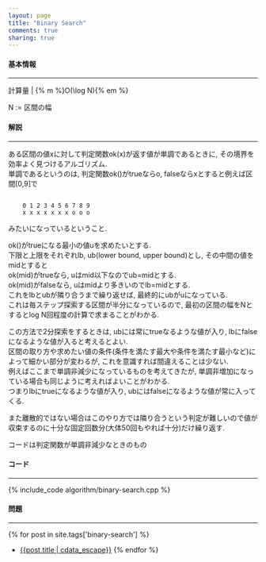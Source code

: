 ```yaml
---
layout: page
title: "Binary Search"
comments: true
sharing: true
---
```


#### 基本情報
  
***

計算量 | {% m %}O(\log N){% em %}
  
N := 区間の幅  
  
#### 解説

***
ある区間の値xに対して判定関数ok(x)が返す値が単調であるときに, その境界を効率よく見つけるアルゴリズム.  
単調であるというのは, 判定関数ok()がtrueならo, falseならxとすると例えば区間[0,9]で  

```

    0 1 2 3 4 5 6 7 8 9
    x x x x x x x o o o

```

みたいになっているということ.  
  
ok()がtrueになる最小の値uを求めたいとする.  
下限と上限をそれぞれlb, ub(lower bound, upper bound)とし, その中間の値をmidとすると  
ok(mid)がtrueなら, uはmid以下なのでub=midとする.  
ok(mid)がfalseなら, uはmidより多きいのでlb=midとする.  
これをlbとubが隣り合うまで繰り返せば, 最終的にubがuになっている.  
これは毎ステップ探索する区間が半分になっているので, 最初の区間の幅をNとするとlog N回程度の計算で求まることがわかる.  
  
この方法で2分探索をするときは, ubには常にtrueなるような値が入り, lbにfalseになるような値が入ると考えるとよい.  
区間の取り方や求めたい値の条件(条件を満たす最大や条件を満たす最小など)によって細かい部分が変わるが, これを意識すれば間違えることは少ない.  
例えばここまで単調非減少になっているものを考えてきたが, 単調非増加になっている場合も同じように考えればよいことがわかる.  
つまりlbにtrueになるような値が入り, ubにはfalseになるような値が常に入ってくる.  
  
また離散的ではない場合はこのやり方では隣り合うという判定が難しいので値が収束するのに十分な固定回数分(大体50回もやれば十分)だけ繰り返す.  
  
コードは判定関数が単調非減少なときのもの

#### コード

***

{% include_code algorithm/binary-search.cpp %}


#### 問題

***  
{% for post in site.tags['binary-search'] %}
* [{{post.title | cdata_escape}}]({{post.url}})
{% endfor %}